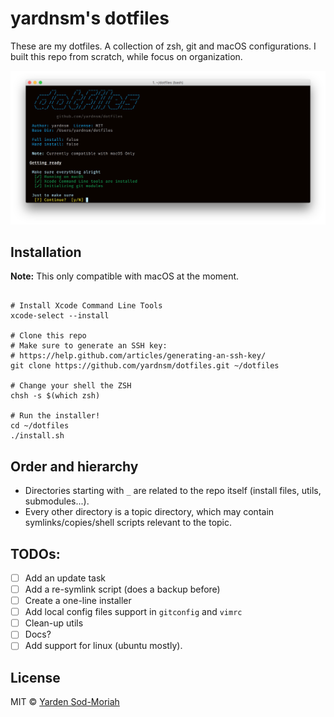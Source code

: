 # yardnsm's dotfiles

These are my dotfiles. A collection of zsh, git and macOS configurations. I built this repo from scratch, while focus on organization.

![](_misc/media/terminal.png)

## Installation

**Note:** This only compatible with macOS at the moment.

```console

# Install Xcode Command Line Tools
xcode-select --install

# Clone this repo
# Make sure to generate an SSH key:
# https://help.github.com/articles/generating-an-ssh-key/
git clone https://github.com/yardnsm/dotfiles.git ~/dotfiles

# Change your shell the ZSH
chsh -s $(which zsh)

# Run the installer!
cd ~/dotfiles
./install.sh
```

## Order and hierarchy

- Directories starting with `_` are related to the repo itself (install files, utils, submodules...).
- Every other directory is a topic directory, which may contain symlinks/copies/shell scripts relevant to the topic.

## TODOs:

- [ ] Add an update task
- [ ] Add a re-symlink script (does a backup before)
- [ ] Create a one-line installer
- [ ] Add local config files support in `gitconfig` and `vimrc`
- [ ] Clean-up utils
- [ ] Docs?
- [ ] Add support for linux (ubuntu mostly).

## License

MIT © [Yarden Sod-Moriah](http://yardnsm.net/)
